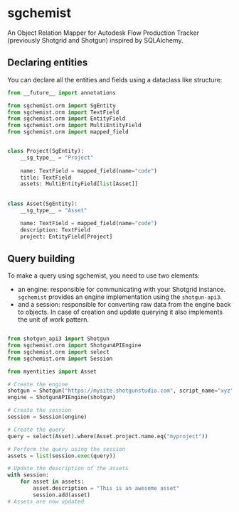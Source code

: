 # sgchemist

An Object Relation Mapper for Autodesk Flow Production Tracker (previously Shotgrid and Shotgun) inspired by SQLAlchemy.


## Declaring entities

You can declare all the entities and fields using a dataclass like structure:

```python
from __future__ import annotations

from sgchemist.orm import SgEntity 
from sgchemist.orm import TextField 
from sgchemist.orm import EntityField
from sgchemist.orm import MultiEntityField
from sgchemist.orm import mapped_field


class Project(SgEntity):
    __sg_type__ = "Project"
    
    name: TextField = mapped_field(name="code")
    title: TextField
    assets: MultiEntityField[list[Asset]]
    
    
class Asset(SgEntity):
    __sg_type__ = "Asset"

    name: TextField = mapped_field(name="code")
    description: TextField
    project: EntityField[Project]

```

## Query building

To make a query using sgchemist, you need to use two elements:
* an engine: responsible for communicating with your Shotgrid instance.
`sgchemist` provides an engine implementation using the `shotgun-api3`.
* and a session: responsible for converting raw data from the engine back to objects.
In case of creation and update querying it also implements the unit of work pattern.

```python

from shotgun_api3 import Shotgun
from sgchemist.orm import ShotgunAPIEngine
from sgchemist.orm import select
from sgchemist.orm import Session

from myentities import Asset

# Create the engine
shotgun = Shotgun("https://mysite.shotgunstudio.com", script_name="xyz", api_key="abc")
engine = ShotgunAPIEngine(shotgun)

# Create the session
session = Session(engine)

# Create the query
query = select(Asset).where(Asset.project.name.eq("myproject"))

# Perform the query using the session
assets = list(session.exec(query))

# Update the description of the assets
with session:
    for asset in assets:
        asset.description = "This is an awesome asset"
        session.add(asset)
# Assets are now updated
```
